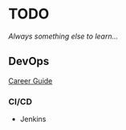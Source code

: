 # TODO

*Always something else to learn...*

## DevOps

[Career Guide](https://www.simplilearn.com/devops-career-guide-pdf)

### CI/CD

- Jenkins